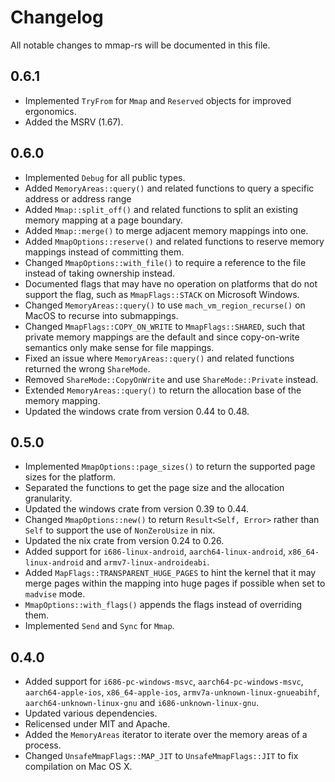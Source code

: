 # Changelog

All notable changes to mmap-rs will be documented in this file.

## 0.6.1

- Implemented `TryFrom` for `Mmap` and `Reserved` objects for improved ergonomics.
- Added the MSRV (1.67).

## 0.6.0

- Implemented `Debug` for all public types.
- Added `MemoryAreas::query()` and related functions to query a specific address or address range 
- Added `Mmap::split_off()` and related functions to split an existing memory mapping at a page boundary.
- Added `Mmap::merge()` to merge adjacent memory mappings into one.
- Added `MmapOptions::reserve()` and related functions to reserve memory mappings instead of committing them.
- Changed `MmapOptions::with_file()` to require a reference to the file instead of taking ownership instead.
- Documented flags that may have no operation on platforms that do not support the flag, such as `MmapFlags::STACK` on Microsoft Windows.
- Changed `MemoryAreas::query()` to use `mach_vm_region_recurse()` on MacOS to recurse into submappings.
- Changed `MmapFlags::COPY_ON_WRITE` to `MmapFlags::SHARED`, such that private memory mappings are the default and since copy-on-write semantics only make sense for file mappings.
- Fixed an issue where `MemoryAreas::query()` and related functions returned the wrong `ShareMode`.
- Removed `ShareMode::CopyOnWrite` and use `ShareMode::Private` instead.
- Extended `MemoryAreas::query()` to return the allocation base of the memory mapping.
- Updated the windows crate from version 0.44 to 0.48.

## 0.5.0

- Implemented `MmapOptions::page_sizes()` to return the supported page sizes for the platform.
- Separated the functions to get the page size and the allocation granularity.
- Updated the windows crate from version 0.39 to 0.44.
- Changed `MmapOptions::new()` to return `Result<Self, Error>` rather than `Self` to support the use of `NonZeroUsize` in nix.
- Updated the nix crate from version 0.24 to 0.26.
- Added support for `i686-linux-android`, `aarch64-linux-android`, `x86_64-linux-android` and `armv7-linux-androideabi`.
- Added `MapFlags::TRANSPARENT_HUGE_PAGES` to hint the kernel that it may merge pages within the mapping into huge pages if possible when set to `madvise` mode.
- `MmapOptions::with_flags()` appends the flags instead of overriding them.
- Implemented `Send` and `Sync` for `Mmap`.

## 0.4.0

- Added support for `i686-pc-windows-msvc`, `aarch64-pc-windows-msvc`, `aarch64-apple-ios`, `x86_64-apple-ios`, `armv7a-unknown-linux-gnueabihf`, `aarch64-unknown-linux-gnu` and `i686-unknown-linux-gnu`.
- Updated various dependencies.
- Relicensed under MIT and Apache.
- Added the `MemoryAreas` iterator to iterate over the memory areas of a process.
- Changed `UnsafeMmapFlags::MAP_JIT` to `UnsafeMmapFlags::JIT` to fix compilation on Mac OS X.
